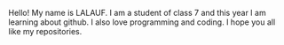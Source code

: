 Hello! My name is LALAUF.
I am a student of class 7 and this year I am learning about github.
I also love programming and coding.
I hope you all like my repositories.
